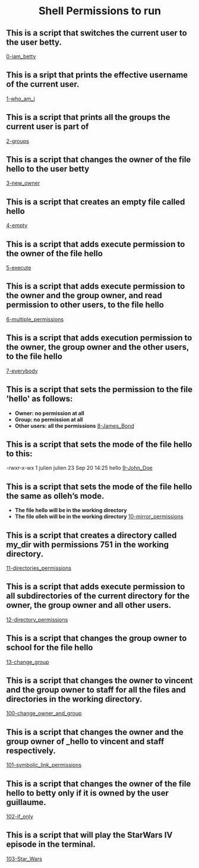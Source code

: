 <h1 align="center"> Shell Permissions to run </h1>

## This is a script that switches the current user to the user betty.
[0-iam_betty](https://github.com/dukeyico/alx-system_engineering-devops/blob/master/0x01-shell_permissions/0-iam_betty)
## This is a sript that prints the effective username of the current user.
[1-who_am_i](https://github.com/dukeyico/alx-system_engineering-devops/blob/master/0x01-shell_permissions/1-who_am_i)
## This is a script that prints all the groups the current user is part of
[2-groups](https://github.com/dukeyico/alx-system_engineering-devops/blob/master/0x01-shell_permissions/2-groups)
## This is a script that changes the owner of the file hello to the user betty
[3-new_owner](https://github.com/dukeyico/alx-system_engineering-devops/blob/master/0x01-shell_permissions/3-new_owner)
## This is a script that creates an empty file called hello
[4-empty](https://github.com/dukeyico/alx-system_engineering-devops/blob/master/0x01-shell_permissions/4-empty)
## This is a script that adds execute permission to the owner of the file hello
[5-execute](https://github.com/dukeyico/alx-system_engineering-devops/blob/master/0x01-shell_permissions/5-execute)
## This is a script that adds execute permission to the owner and the group owner, and read permission to other users, to the file hello
[6-multiple_permissions](https://github.com/dukeyico/alx-system_engineering-devops/blob/master/0x01-shell_permissions/6-multiple_permissions)
## This is a script that adds execution permission to the owner, the group owner and the other users, to the file hello
[7-everybody](https://github.com/dukeyico/alx-system_engineering-devops/blob/master/0x01-shell_permissions/7-everybody)
## This is a script that sets the permission to the file 'hello' as follows:
- **Owner: no permission at all**
- **Group: no permission at all**
- **Other users: all the permissions**
[8-James_Bond](https://github.com/dukeyico/alx-system_engineering-devops/blob/master/0x01-shell_permissions/8-James_Bond)
## This is a script that sets the mode of the file hello to this:
-rwxr-x-wx 1 julien julien 23 Sep 20 14:25 hello
[9-John_Doe](https://github.com/dukeyico/alx-system_engineering-devops/blob/master/0x01-shell_permissions/9-John_Doe)
## This is a script that sets the mode of the file hello the same as olleh’s mode.
- **The file hello will be in the working directory**
- **The file olleh will be in the working directory**
[10-mirror_permissions](https://github.com/dukeyico/alx-system_engineering-devops/blob/master/0x01-shell_permissions/10-mirror_permissions)
## This is a script that creates a directory called my_dir with permissions 751 in the working directory.
[11-directories_permissions](https://github.com/dukeyico/alx-system_engineering-devops/blob/master/0x01-shell_permissions/11-directories_permissions)
## This is a script that adds execute permission to all subdirectories of the current directory for the owner, the group owner and all other users. 
[12-directory_permissions](https://github.com/dukeyico/alx-system_engineering-devops/blob/master/0x01-shell_permissions/12-directory_permissions)
## This is a script that changes the group owner to school for the file hello
[13-change_group](https://github.com/dukeyico/alx-system_engineering-devops/blob/master/0x01-shell_permissions/13-change_group)
## This is a script that changes the owner to vincent and the group owner to staff for all the files and directories in the working directory.
[100-change_owner_and_group](https://github.com/dukeyico/alx-system_engineering-devops/blob/master/0x01-shell_permissions/100-change_owner_and_group)
## This is a script that changes the owner and the group owner of _hello to vincent and staff respectively.
[101-symbolic_link_permissions](https://github.com/dukeyico/alx-system_engineering-devops/blob/master/0x01-shell_permissions/101-symbolic_link_permissions)
## This is a script that changes the owner of the file hello to betty only if it is owned by the user guillaume.
[102-if_only](https://github.com/dukeyico/alx-system_engineering-devops/blob/master/0x01-shell_permissions/102-if_only) 
## This is a script that will play the StarWars IV episode in the terminal.
[103-Star_Wars](https://github.com/dukeyico/alx-system_engineering-devops/blob/master/0x01-shell_permissions/103-Star_Wars)
